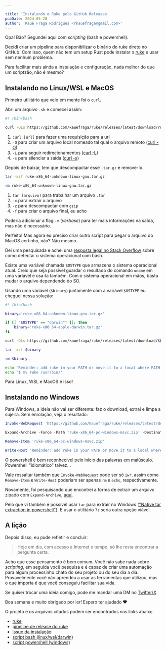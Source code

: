 ```yaml
---

title: 'Instalando o Ruke pelo GitHub Releases'
pubDate: 2024-05-20
author: 'Kauê Fraga Rodrigues <rkauefraga@gmail.com>'
---
```


Opa! Bão? Segundei aqui com *scripting* (bash e powershell).

Decidi criar um pipeline para disponibilizar o binário do ruke direto no GitHub. Com isso, quem não tem um setup Rust pode instalar o [ruke](https://github.com/kauefraga/ruke) e usar sem nenhum problema.

Para facilitar mais ainda a instalação e configuração, nada melhor do que um scriptzão, não é mesmo?

## Instalando no Linux/WSL e MacOS

Primeiro utilitário que veio em mente foi o `curl`.

Abri um arquivo `.sh` e comecei assim:

```sh
#! /bin/bash

curl -OLs https://github.com/kauefraga/ruke/releases/latest/download/ruke-x86_64-unknown-linux-gnu.tar.gz
```

1. `curl [url]` para fazer uma requisição para a url
2. `-O` para criar um arquivo local nomeado tal qual o arquivo remoto ([curl -O](https://curl.se/docs/manpage.html#-O))
3. `-L` para seguir redirecionamentos ([curl -L](https://curl.se/docs/manpage.html#-L))
4. `-s` para silenciar a saída ([curl -s](https://curl.se/docs/manpage.html#-s))

Depois de baixar, tem que descompactar esse `.tar.gz` e remove-lo.

```sh
tar -xzf ruke-x86_64-unknown-linux-gnu.tar.gz

rm ruke-x86_64-unknown-linux-gnu.tar.gz
```

1. `tar [arquivo]` para trabalhar um arquivo `.tar`
2. `-x` para extrair o arquivo
3. `-z` para descompactar com `gzip`
4. `-f` para criar o arquivo final, eu acho

Poderia adicionar a flag `-v` (*verbose*) para ter mais informações na saída, mas não é necessário.

Perfeito! Mas agora eu preciso criar outro script para pegar o arquivo do MacOS certinho, não? Não mesmo.

Dei uma pesquisada e achei uma [resposta legal no Stack Overflow](https://stackoverflow.com/questions/394230/how-to-detect-the-os-from-a-bash-script) sobre como detectar o sistema operacional com bash.

Existe uma variável chamada `$OSTYPE` que armazena o sistema operacional atual. Creio que seja possível guardar o resultado do comando `uname` em uma variável e usa-la também. Com o sistema operacional em mãos, basta mudar o arquivo dependendo do SO.

Usando uma variável (`$binary`) juntamente com a variável `$OSTYPE` eu cheguei nessa solução:

```sh
#! /bin/bash

binary='ruke-x86_64-unknown-linux-gnu.tar.gz'

if [[ "$OSTYPE" == "darwin"* ]]; then
    binary='ruke-x86_64-apple-darwin.tar.gz'
fi

curl -OLs https://github.com/kauefraga/ruke/releases/latest/download/$binary

tar -xzf $binary

rm $binary

echo 'Reminder: add ruke in your PATH or move it to a local where PATH is already set'
echo '$ mv ruke /usr/bin/'
```

Para Linux, WSL e MacOS é isso!

## Instalando no Windows

Para Windows, a ideia não vai ser diferente: faz o download, extrai e limpa a sujeira. Sem enrolação, veja o resultado:

```powershell
Invoke-WebRequest 'https://github.com/kauefraga/ruke/releases/latest/download/ruke-x86_64-pc-windows-msvc.zip' -OutFile 'ruke-x86_64-pc-windows-msvc.zip'

Expand-Archive -Force -Path 'ruke-x86_64-pc-windows-msvc.zip' -DestinationPath '.'

Remove-Item 'ruke-x86_64-pc-windows-msvc.zip'

Write-Host 'Reminder: add ruke in your PATH or move it to a local where PATH is already set'
```

O powershell é bem reconhecível pelo início das palavras em maiúsculo. Powershell "idiomático" talvez...

Vale ressaltar também que `Invoke-WebRequest` pode ser só `iwr`, assim como `Remove-Item` e `Write-Host` poderiam ser apenas `rm` e `echo`, respectivamente.

Novamente, foi pesquisando que encontrei a forma de extrair um arquivo zipado com `Expand-Archive`, [aqui](https://superuser.com/questions/1314420/how-to-unzip-a-file-using-the-cmd).

Pelo que vi também é possível usar `tar` para extrair no Windows (["Native tar extraction in powershell"](https://stackoverflow.com/questions/38776137/native-tar-extraction-in-powershell)). E usar o utilitário `7z` seria outra opção viável.

## A lição

Depois disso, eu pude refletir e concluir:

> Hoje em dia, com acesso à Internet e tempo, só lhe resta encontrar a pergunta certa.

Acho que esse pensamento é bem comum. Você não sabe nada sobre *scripting*, em seguida você pesquisa e é capaz de criar uma automação para algum processinho chato do seu projeto ou do seu dia a dia. Provavelmente você não aprendeu a usar as ferramentas que utilizou, mas o que importa é que você conseguiu facilitar sua vida.

Se quiser trocar uma ideia comigo, pode me mandar uma DM no [Twitter/X](https://twitter.com/rkauefraga).

Boa semana e muito obrigado por ler! Espero ter ajudado ❤

O projeto e os arquivos citados podem ser encontrados nos links abaixo.

- [ruke](https://github.com/kauefraga/ruke)
- [pipeline de release do ruke](https://github.com/kauefraga/ruke/blob/main/.github/workflows/release.yml)
- [issue da instalação](https://github.com/kauefraga/ruke/issues/25)
- [script bash (linux/wsl/darwin)](https://github.com/kauefraga/ruke/blob/main/install.sh)
- [script powershell (windows)](https://github.com/kauefraga/ruke/blob/main/install.ps1)
